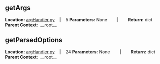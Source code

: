 ## getArgs

**Location:** [argHandler.py](https://github.com/ctmoyer/Python-Symbol-Extractor/blob/main/argHandler.py#L5)&nbsp;&nbsp;&nbsp;&nbsp;|&nbsp;&nbsp;&nbsp;&nbsp;5
**Parameters:** None&nbsp;&nbsp;&nbsp;&nbsp;&nbsp;&nbsp;&nbsp;&nbsp;|&nbsp;&nbsp;&nbsp;&nbsp;&nbsp;&nbsp;&nbsp;&nbsp;**Return:** dict
**Parent Context:** &nbsp;\_\_root\_\_

## getParsedOptions

**Location:** [argHandler.py](https://github.com/ctmoyer/Python-Symbol-Extractor/blob/main/argHandler.py#L24)&nbsp;&nbsp;&nbsp;&nbsp;|&nbsp;&nbsp;&nbsp;&nbsp;24
**Parameters:** None&nbsp;&nbsp;&nbsp;&nbsp;&nbsp;&nbsp;&nbsp;&nbsp;|&nbsp;&nbsp;&nbsp;&nbsp;&nbsp;&nbsp;&nbsp;&nbsp;**Return:** dict
**Parent Context:** &nbsp;\_\_root\_\_

